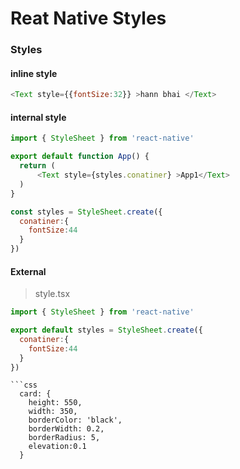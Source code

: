 # Reat Native Styles

### Styles
#### inline style
```javascript
<Text style={{fontSize:32}} >hann bhai </Text>
```
#### internal style
```javascript
import { StyleSheet } from 'react-native'

export default function App() {
  return (
      <Text style={styles.conatiner} >App1</Text>
  )
}

const styles = StyleSheet.create({
  conatiner:{
    fontSize:44
  }
})

```
#### External
> style.tsx
```javascript
import { StyleSheet } from 'react-native'

export default styles = StyleSheet.create({
  conatiner:{
    fontSize:44
  }
})

```



```
```css
  card: {
    height: 550,
    width: 350,
    borderColor: 'black',
    borderWidth: 0.2,
    borderRadius: 5,
    elevation:0.1
  }
```
